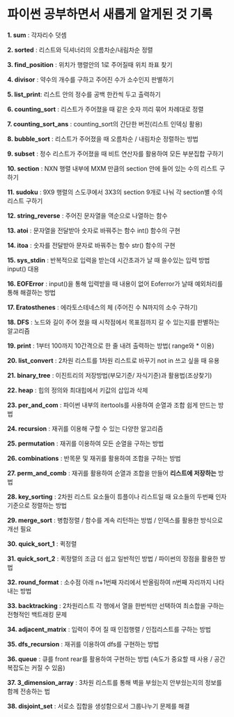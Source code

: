 # 파이썬 공부하면서 새롭게 알게된 것 기록

**1. sum** : 각자리수 덧셈

**2. sorted** : 리스트와 딕셔너리의 오름차순/내림차순 정렬

**3. find_position** : 위치가 행렬안의 1로 주어질때 위치 좌표 찾기

**4. divisor** : 약수의 개수를 구하고 주어진 수가 소수인지 판별하기

**5. list_print**: 리스트 안의 정수를 공백 한칸씩 두고 출력하기

**6. counting_sort** : 리스트가 주어졌을 때 같은 숫자 끼리 묶어 차례대로 정렬

**7. counting_sort_ans** : counting_sort의 간단한 버전(리스트 인덱싱 활용)

**8. bubble_sort** : 리스트가 주어졌을 때 오름차순 / 내림차순 정렬하는 방법

**9. subset** : 정수 리스트가 주어졌을 때 비트 연산자를 활용하여 모든 부분집합 구하기

**10. section** : NXN 행렬 내부에 MXM 만큼의 section 안에 들어 있는 수의 리스트 구하기

**11. sudoku** : 9X9 행렬의 스도쿠에서 3X3의 section 9개로 나눠 각 section별 수의 리스트 구하기

**12. string_reverse** : 주어진 문자열을 역순으로 나열하는 함수

**13. atoi** : 문자열을 전달받아 숫자로 바꿔주는 함수 int() 함수의 구현

**14. itoa** : 숫자를 전달받아 문자로 바꿔주는 함수 str() 함수의 구현

**15. sys_stdin** : 반복적으로 입력을 받는데 시간초과가 날 때 쓸수있는 입력 방법 input() 대용

**16. EOFError** : input()을 통해 입력받을 때 내용이 없어 Eoferror가 날때 예외처리를 통해 해결하는 방법

**17. Eratosthenes** : 에라토스테네스의 체 (주어진 수 N까지의 소수 구하기)

**18. DFS** : 노드와 길이 주어 졌을 때 시작점에서 목표점까지 갈 수 있는지를 판별하는 알고리즘

**19. print** : 1부터 100까지 10간격으로 한 줄 내려 출력하는 방법( range와 * 이용)

**20. list_convert** : 2차원 리스트를 1차원 리스트로 바꾸기 not in 쓰고 싶을 때 유용

**21. binary_tree** : 이진트리의 저장방법(부모기준/ 자식기준)과 활용법(조상찾기)

**22. heap** : 힙의 정의와 최대힙에서 키값의 삽입과 삭제

**23. per_and_com** : 파이썬 내부의 itertools를 사용하여 순열과 조합 쉽게 만드는 방법

**24. recursion** : 재귀를 이용해 구할 수 있는 다양한 알고리즘

**25. permutation** : 재귀를 이용하여 모든 순열을 구하는 방법

**26. combinations** : 반목문 및 재귀를 활용하여 조합을 구하는 방법

**27. perm_and_comb** : 재귀를 활용하여 순열과 조합을 만들어 **리스트에 저장하는** 방법

**28. key_sorting** : 2차원 리스트 요소들이 튜플이나 리스트일 때 요소들의 두번째 인자 기준으로 정렬하는 방법

**29. merge_sort** : 병합정렬 / 함수를 계속 리턴하는 방법 / 인덱스를 활용한 방식으로 개선 필요

**30. quick_sort_1** : 퀵정렬

**31. quick_sort_2** : 퀵정렬의 조금 더 쉽고 일반적인 방법 / 파이썬의 장점을 활용한 방법

**32. round_format** : 소수점 아래 n+1번째 자리에서 반올림하여 n번째 자리까지 나타내는 방법

**33. backtracking** : 2차원리스트 각 행에서 열을 한번씩만 선택하여 최소합을 구하는 전형적인 백트래킹 문제

**34. adjacent_matrix** : 입력이 주어 질 때 인접행렬 / 인접리스트를 구하는 방법

**35. dfs_recursion** : 재귀를 이용하여 dfs를 구현하는 방법

**36. queue** : 큐를 front rear를 활용하여 구현하는 방법 (속도가 중요할 때 사용 / 공간복잡도는 커질 수 있음)

**37. 3_dimension_array** : 3차원 리스트를 통해 벽을 부쉈는지 안부쉈는지의 정보를 함께 전송하는 법

**38. disjoint_set** : 서로소 집합을 생성함으로서 그룹나누기 문제를 해결